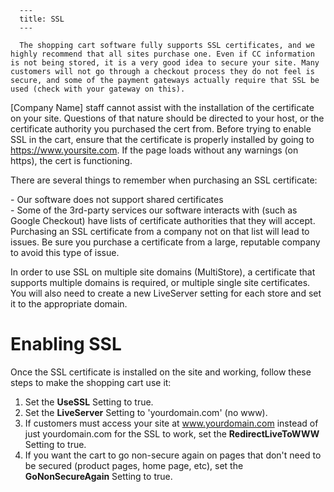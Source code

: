 
      ---
      title: SSL
      ---

      The shopping cart software fully supports SSL certificates, and we highly recommend that all sites purchase one. Even if CC information is not being stored, it is a very good idea to secure your site. Many customers will not go through a checkout process they do not feel is secure, and some of the payment gateways actually require that SSL be used (check with your gateway on this).  
  
\[Company Name\] staff cannot assist with the installation of the certificate on your site. Questions of that nature should be directed to your host, or the certificate authority you purchased the cert from. Before trying to enable SSL in the cart, ensure that the certificate is properly installed by going to https://www.yoursite.com. If the page loads without any warnings (on https), the cert is functioning.  
  
There are several things to remember when purchasing an SSL certificate:

\- Our software does not support shared certificates  
\- Some of the 3rd-party services our software interacts with (such as Google Checkout) have lists of certificate authorities that they will accept. Purchasing an SSL certificate from a company not on that list will lead to issues. Be sure you purchase a certificate from a large, reputable company to avoid this type of issue.

In order to use SSL on multiple site domains (MultiStore), a certificate that supports multiple domains is required, or multiple single site certificates. You will also need to create a new LiveServer setting for each store and set it to the appropriate domain.  

Enabling SSL
============

Once the SSL certificate is installed on the site and working, follow these steps to make the shopping cart use it:

1.  Set the **UseSSL** Setting to true.
2.  Set the **LiveServer** Setting to 'yourdomain.com' (no www).
3.  If customers must access your site at www.yourdomain.com instead of just yourdomain.com for the SSL to work, set the **RedirectLiveToWWW** Setting  to true.
4.  If you want the cart to go non-secure again on pages that don't need to be secured (product pages, home page, etc), set the **GoNonSecureAgain** Setting to true.
      